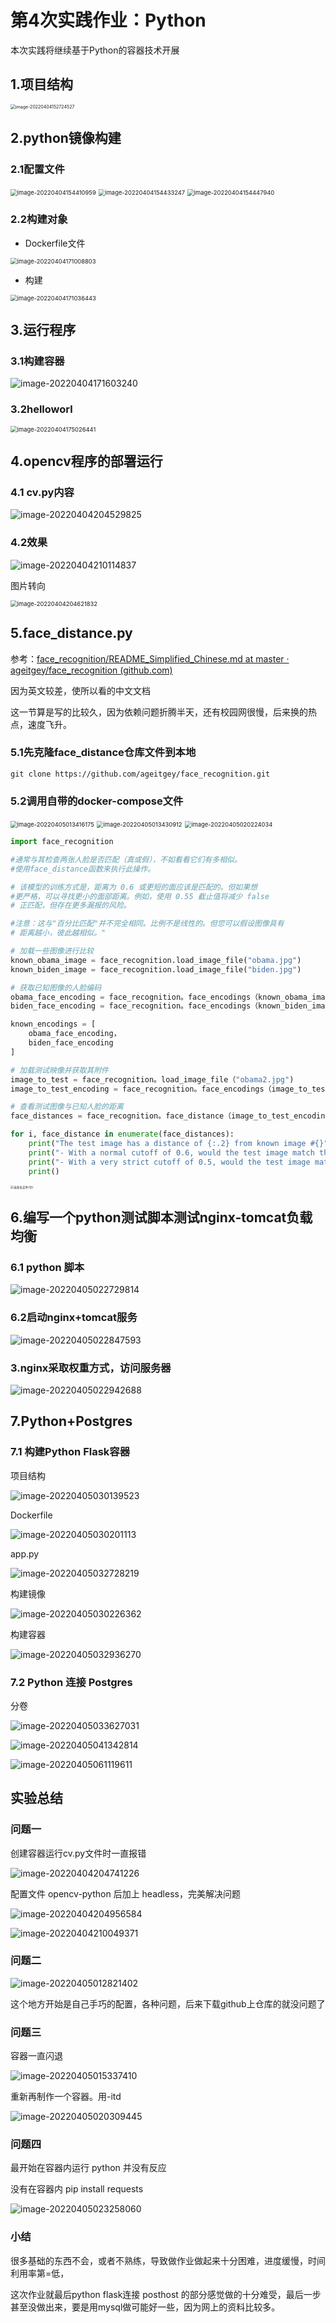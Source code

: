 # 第4次实践作业：Python

本次实践将继续基于Python的容器技术开展

## 1.项目结构

<img src="C:\Users\zengzhicheng\Desktop\第4次实践作业：Python.assets\image-20220404152724527.png" alt="image-20220404152724527" style="zoom:50%;" />

## 2.python镜像构建

### 2.1配置文件

<img src="C:\Users\zengzhicheng\Desktop\第4次实践作业：Python.assets\image-20220404154410959.png" alt="image-20220404154410959" style="zoom:67%;" />

<img src="C:\Users\zengzhicheng\Desktop\第4次实践作业：Python.assets\image-20220404154433247.png" alt="image-20220404154433247" style="zoom:67%;" />

<img src="C:\Users\zengzhicheng\Desktop\第4次实践作业：Python.assets\image-20220404154447940.png" alt="image-20220404154447940" style="zoom:67%;" />

### 2.2构建对象

- Dockerfile文件

<img src="C:\Users\zengzhicheng\Desktop\第4次实践作业：Python.assets\image-20220404171008803.png" alt="image-20220404171008803" style="zoom:67%;" />

- 构建

<img src="C:\Users\zengzhicheng\Desktop\第4次实践作业：Python.assets\image-20220404171036443.png" alt="image-20220404171036443" style="zoom:67%;" />

## 3.运行程序

### 3.1构建容器

![image-20220404171603240](C:\Users\zengzhicheng\Desktop\第4次实践作业：Python.assets\image-20220404171603240.png)

### 3.2helloworl

<img src="C:\Users\zengzhicheng\Desktop\第4次实践作业：Python.assets\image-20220404175026441.png" alt="image-20220404175026441" style="zoom:67%;" />

## 4.opencv程序的部署运行

### 4.1 cv.py内容

![image-20220404204529825](C:\Users\zengzhicheng\Desktop\第4次实践作业：Python.assets\image-20220404204529825.png)

### 4.2效果

![image-20220404210114837](C:\Users\zengzhicheng\Desktop\第4次实践作业：Python.assets\image-20220404210114837.png)

图片转向

<img src="C:\Users\zengzhicheng\Desktop\第4次实践作业：Python.assets\image-20220404204621832.png" alt="image-20220404204621832" style="zoom:67%;" />

## 5.face_distance.py

参考：[face_recognition/README_Simplified_Chinese.md at master · ageitgey/face_recognition (github.com)](https://github.com/ageitgey/face_recognition/blob/master/README_Simplified_Chinese.md)

因为英文较差，使所以看的中文文档

这一节算是写的比较久，因为依赖问题折腾半天，还有校园网很慢，后来换的热点，速度飞升。

### 5.1先克隆face_distance仓库文件到本地

```
git clone https://github.com/ageitgey/face_recognition.git
```

### 5.2调用自带的docker-compose文件

<img src="C:\Users\zengzhicheng\Desktop\第4次实践作业：Python.assets\image-20220405013416175.png" alt="image-20220405013416175" style="zoom:67%;" />

<img src="C:\Users\zengzhicheng\Desktop\第4次实践作业：Python.assets\image-20220405013430912.png" alt="image-20220405013430912" style="zoom:67%;" />

<img src="C:\Users\zengzhicheng\Desktop\第4次实践作业：Python.assets\image-20220405020224034.png" alt="image-20220405020224034" style="zoom:67%;" />

```python
import face_recognition

#通常与其检查两张人脸是否匹配（真或假），不如看看它们有多相似。
#使用face_distance函数来执行此操作。

# 该模型的训练方式是，距离为 0.6 或更短的面应该是匹配的。但如果想
#更严格，可以寻找更小的面部距离。例如，使用 0.55 截止值将减少 false
# 正匹配，但存在更多漏报的风险。

#注意：这与"百分比匹配"并不完全相同。比例不是线性的。但您可以假设图像具有
# 距离越小，彼此越相似。"

# 加载一些图像进行比较
known_obama_image = face_recognition.load_image_file("obama.jpg")
known_biden_image = face_recognition.load_image_file("biden.jpg")

# 获取已知图像的人脸编码
obama_face_encoding = face_recognition。face_encodings（known_obama_image）[0]
biden_face_encoding = face_recognition。face_encodings（known_biden_image）[0]

known_encodings = [
    obama_face_encoding，
    biden_face_encoding
]

# 加载测试映像并获取其附件
image_to_test = face_recognition。load_image_file（"obama2.jpg")
image_to_test_encoding = face_recognition。face_encodings（image_to_test）[0]

# 查看测试图像与已知人脸的距离
face_distances = face_recognition。face_distance（image_to_test_encoding known_encodings)

for i, face_distance in enumerate(face_distances):
    print("The test image has a distance of {:.2} from known image #{}".format(face_distance, i))
    print("- With a normal cutoff of 0.6, would the test image match the known image? {}".format(face_distance < 0.6))
    print("- With a very strict cutoff of 0.5, would the test image match the known image? {}".format(face_distance < 0.5))
    print()
```

<img src="C:\Users\zengzhicheng\Desktop\第4次实践作业：Python.assets\未命名文件(12).png" alt="未命名文件(12)" style="zoom: 33%;" />

## 6.编写一个python测试脚本测试nginx-tomcat负载均衡

### 6.1 python 脚本

![image-20220405022729814](C:\Users\zengzhicheng\Desktop\第4次实践作业：Python.assets\image-20220405022729814.png)

### 6.2启动nginx+tomcat服务

![image-20220405022847593](C:\Users\zengzhicheng\Desktop\第4次实践作业：Python.assets\image-20220405022847593.png)

### 3.nginx采取权重方式，访问服务器

![image-20220405022942688](C:\Users\zengzhicheng\Desktop\第4次实践作业：Python.assets\image-20220405022942688.png)



## 7.Python+Postgres

### 7.1 构建Python Flask容器

项目结构

![image-20220405030139523](C:\Users\zengzhicheng\Desktop\第4次实践作业：Python.assets\image-20220405030139523.png)

Dockerfile

![image-20220405030201113](C:\Users\zengzhicheng\Desktop\第4次实践作业：Python.assets\image-20220405030201113.png)

app.py

![image-20220405032728219](C:\Users\zengzhicheng\Desktop\第4次实践作业：Python.assets\image-20220405032728219.png)



构建镜像

![image-20220405030226362](C:\Users\zengzhicheng\Desktop\第4次实践作业：Python.assets\image-20220405030226362.png)

构建容器

![image-20220405032936270](C:\Users\zengzhicheng\Desktop\第4次实践作业：Python.assets\image-20220405032936270.png)

### 7.2 Python 连接  Postgres 

分卷

![image-20220405033627031](C:\Users\zengzhicheng\Desktop\第4次实践作业：Python.assets\image-20220405033627031.png)

![image-20220405041342814](C:\Users\zengzhicheng\Desktop\第4次实践作业：Python.assets\image-20220405041342814.png)



![image-20220405061119611](C:\Users\zengzhicheng\Desktop\第4次实践作业：Python.assets\image-20220405061119611.png)



## 实验总结

### 问题一

创建容器运行cv.py文件时一直报错

![image-20220404204741226](C:\Users\zengzhicheng\Desktop\第4次实践作业：Python.assets\image-20220404204741226.png)

配置文件 opencv-python 后加上 headless，完美解决问题

![image-20220404204956584](C:\Users\zengzhicheng\Desktop\第4次实践作业：Python.assets\image-20220404204956584.png)

![image-20220404210049371](C:\Users\zengzhicheng\Desktop\第4次实践作业：Python.assets\image-20220404210049371.png)

### 问题二

![image-20220405012821402](C:\Users\zengzhicheng\Desktop\第4次实践作业：Python.assets\image-20220405012821402.png)

这个地方开始是自己手巧的配置，各种问题，后来下载github上仓库的就没问题了

### 问题三

容器一直闪退

![image-20220405015337410](C:\Users\zengzhicheng\Desktop\第4次实践作业：Python.assets\image-20220405015337410.png)

重新再制作一个容器。用-itd

![image-20220405020309445](C:\Users\zengzhicheng\Desktop\第4次实践作业：Python.assets\image-20220405020309445.png)

### 问题四

最开始在容器内运行 python 并没有反应

没有在容器内 pip install requests 

![image-20220405023258060](C:\Users\zengzhicheng\Desktop\第4次实践作业：Python.assets\image-20220405023258060.png)

### 小结

很多基础的东西不会，或者不熟练，导致做作业做起来十分困难，进度缓慢，时间利用率第=低，

这次作业就最后python flask连接 posthost 的部分感觉做的十分难受，最后一步甚至没做出来，要是用mysql做可能好一些，因为网上的资料比较多。

